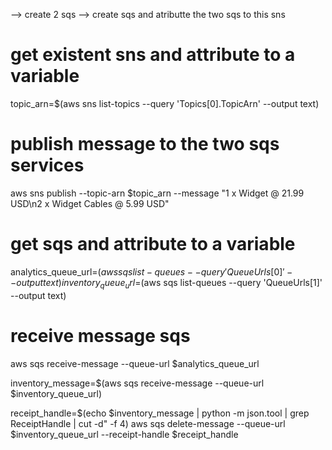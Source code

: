 --> create 2 sqs
--> create sqs and atributte the two sqs to this sns

# get existent sns and attribute to a variable
topic_arn=$(aws sns list-topics --query 'Topics[0].TopicArn' --output text)

# publish message to the two sqs services
aws sns publish --topic-arn $topic_arn --message  "1 x Widget @ 21.99 USD\n2 x Widget Cables @ 5.99 USD"

# get sqs and attribute to a variable
analytics_queue_url=$(aws sqs list-queues --query 'QueueUrls[0]' --output text)
inventory_queue_url=$(aws sqs list-queues --query 'QueueUrls[1]' --output text)

# receive message sqs
aws sqs receive-message --queue-url $analytics_queue_url

inventory_message=$(aws sqs receive-message --queue-url $inventory_queue_url)

receipt_handle=$(echo $inventory_message | python -m json.tool | grep ReceiptHandle | cut -d\" -f 4)
aws sqs delete-message --queue-url $inventory_queue_url --receipt-handle $receipt_handle
